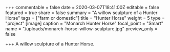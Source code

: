 +++
commentable = false
date = 2020-03-07T18:41:00Z
editable = false
featured = true
share = false
summary = "A willow sculpture of a Hunter Horse"
tags = ["farm or domestic"]
title = "Hunter Horse"
weight = 5
type = "project"
[image]
caption = "Monarch Hunter Horse"
focal_point = "Smart"
name = "/uploads/monarch-horse-willow-sculpture.jpg"
preview_only = false

+++
A willow sculpture of a Hunter Horse.
